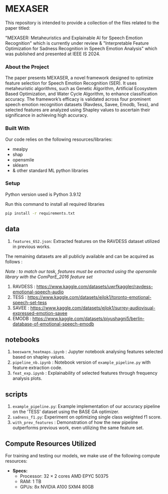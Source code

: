 # MEXASER

This repository is intended to provide a collection of the files related to the paper titled: 

"MEXASER: Metaheuristics and Explainable AI for Speech Emotion Recognition" which is currently under review & "Interpretable Feature Optimization for Sadness Recognition in Speech Emotion Analysis" which was published and presented at IEEE IS 2024.

### About the Project

The paper presents MEXASER, a novel framework designed to optimize feature selection for Speech Emotion Recognition (SER). It uses metaheuristic algorithms, such as Genetic Algorithm, Artificial Ecosystem Based Optimization, and Water Cycle Algorithm, to enhance classification accuracy. The framework’s efficacy is validated across four prominent speech emotion recognition datasets (Ravdess, Savee, Emodb, Tess), and selected features are analyzed using Shapley values to ascertain their significance in achieving high accuracy.

### Built With

Our code relies on the following resources/libraries:

- mealpy
- shap
- opensmile
- sklearn
- & other standard ML python libraries

### Setup

Python version used is Python 3.9.12

Run this command to install all required libraries

```bash
pip install -r requirements.txt

```
## data

1. `features_652.json`: Extracted features on the RAVDESS dataset utilized in previous works.
   
The remaining datasets are all publicly available and can be acquired as follows :

*Note : to match our task, features must be extracted using the opensmile library with the ComParE_2016 feature set*

1. RAVDESS : https://www.kaggle.com/datasets/uwrfkaggler/ravdess-emotional-speech-audio 
2. TESS : https://www.kaggle.com/datasets/ejlok1/toronto-emotional-speech-set-tess
3. SAVEE : https://www.kaggle.com/datasets/ejlok1/surrey-audiovisual-expressed-emotion-savee
4. EMODB : https://www.kaggle.com/datasets/piyushagni5/berlin-database-of-emotional-speech-emodb

## notebooks
1. `beeswarm_heatmaps.ipynb` : Jupyter notebook analysing features selected based on shapley values.
2. `pipeline_nb.ipynb` : Notebook version of `example_pipeline.py` with feature extraction code.
3. `feat_exp.ipynb` : Explainability of selected features through frequency analysis plots.

## scripts

1. `example_pipeline.py`: Example implementation of our accuracy pipeline on the 'TESS' dataset using the BASE GA optimizer.
2. `sadness_f1.py`: Experiment on optimizing single class weighted f1 score.
3. `with_prev_features` : Demonstration of how the new pipeline outperforms previous work, even utilizing the same feature set.

## Compute Resources Utilized

For training and testing our models, we make use of the following compute resources:

- **Specs:**
  - Processor: 32 × 2 cores AMD EPYC 50375
  - RAM: 1 TB
  - GPUs: 8x NVIDIA A100 SXM4 80GB
